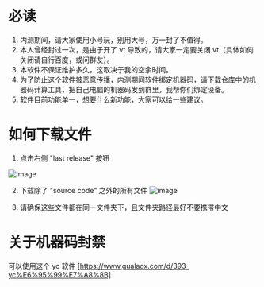 # 必读
1. 内测期间，请大家使用小号玩，别用大号，万一封了不值得。
2. 本人曾经封过一次，是由于开了 vt 导致的，请大家一定要关闭 vt（具体如何关闭请自行百度，或问群友）。
3. 本软件不保证维护多久，这取决于我的空余时间。
4. 为了防止这个软件被恶意传播，内测期间软件绑定机器码，请下载仓库中的机器码计算工具，把自己电脑的机器码发到群里，我帮你们绑定设备。
5. 软件目前功能单一，想要什么新功能，大家可以给一些建议。

# 如何下载文件
1. 点击右侧 "last release" 按钮

![image](https://github.com/LYingSiMon/Share/assets/51651107/77165e4e-8d63-46e4-a820-73fcd8ba7486)

2. 下载除了 "source code" 之外的所有文件
![image](https://github.com/LYingSiMon/Share/assets/51651107/6e612a3a-da43-4f5f-987b-987d1e28e7a9)

3. 请确保这些文件都在同一文件夹下，且文件夹路径最好不要携带中文


# 关于机器码封禁
可以使用这个 yc 软件 [https://www.gualaox.com/d/393-yc%E6%95%99%E7%A8%8B] 
